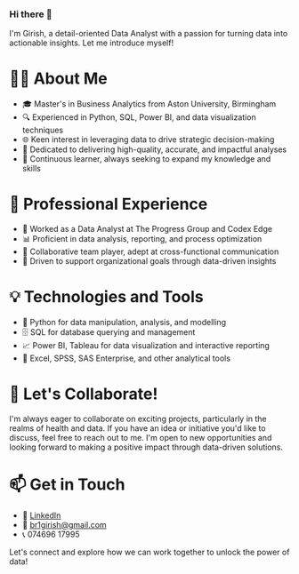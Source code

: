 ### Hi there 👋

I'm Girish, a detail-oriented Data Analyst with a passion for turning data into actionable insights. Let me introduce myself!

👨‍💻 About Me
===========

- 🎓 Master's in Business Analytics from Aston University, Birmingham
- 🔍 Experienced in Python, SQL, Power BI, and data visualization techniques
- 🌐 Keen interest in leveraging data to drive strategic decision-making
- 🎯 Dedicated to delivering high-quality, accurate, and impactful analyses
- 🌱 Continuous learner, always seeking to expand my knowledge and skills

💼 Professional Experience
=========================

- 🏢 Worked as a Data Analyst at The Progress Group and Codex Edge
- 📊 Proficient in data analysis, reporting, and process optimization
- 🤝 Collaborative team player, adept at cross-functional communication
- 🚀 Driven to support organizational goals through data-driven insights

💡 Technologies and Tools
=======================

- 🐍 Python for data manipulation, analysis, and modelling
- 🗄️ SQL for database querying and management
- 📈 Power BI, Tableau for data visualization and interactive reporting
- 🔧 Excel, SPSS, SAS Enterprise, and other analytical tools

🌟 Let's Collaborate!
==================

I'm always eager to collaborate on exciting projects, particularly in the realms of health and data. If you have an idea or initiative you'd like to discuss, feel free to reach out to me. I'm open to new opportunities and looking forward to making a positive impact through data-driven solutions.

📫 Get in Touch
==============

- 💼 [LinkedIn](https://www.linkedin.com/in/girishbodempudiram/)
- 📧 br1girish@gmail.com
- 📞 074696 17995

Let's connect and explore how we can work together to unlock the power of data!
